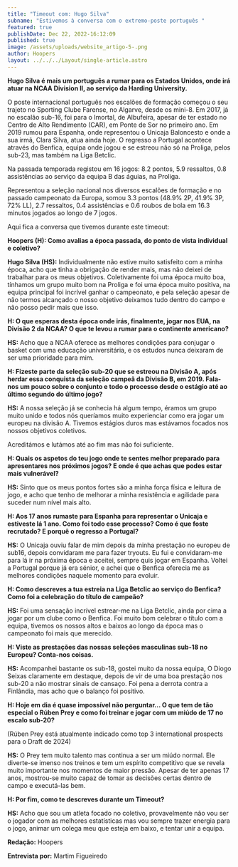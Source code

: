 ```yaml
---
title: "Timeout com: Hugo Silva"
subname: "Estivemos à conversa com o extremo-poste português "
featured: true
publishDate: Dec 22, 2022-16:12:09
published: true
image: /assets/uploads/website_artigo-5-.png
author: Hoopers
layout: ../../../Layout/single-article.astro
---
```

<!--StartFragment-->

**Hugo Silva é mais um português a rumar para os Estados Unidos, onde irá atuar na NCAA Division II, ao serviço da Harding University.**

O poste internacional português nos escalões de formação começou o seu trajeto no Sporting Clube Farense, no Algarve, desde os mini-8. Em 2017, já no escalão sub-16, foi para o Imortal, de Albufeira, apesar de ter estado no Centro de Alto Rendimento (CAR), em Ponte de Sor no primeiro ano. Em 2019 rumou para Espanha, onde representou o Unicaja Baloncesto e onde a sua irmã, Clara Silva, atua ainda hoje. O regresso a Portugal acontece através do Benfica, equipa onde jogou e se estreou não só na Proliga, pelos sub-23, mas também na Liga Betclic.

Na passada temporada registou em 16 jogos: 8.2 pontos, 5.9 ressaltos, 0.8 assistências ao serviço da equipa B das águias, na Proliga. 

Representou a seleção nacional nos diversos escalões de formação e no passado campeonato da Europa, somou 3.3 pontos (48.9% 2P, 41.9% 3P, 72% LL), 2.7 ressaltos, 0.4 assistências e 0.6 roubos de bola em 16.3 minutos jogados ao longo de 7 jogos. 

Aqui fica a conversa que tivemos durante este timeout:

**Hoopers (H): Como avalias a época passada, do ponto de vista individual e coletivo?**  

**Hugo Silva (HS):** Individualmente não estive muito satisfeito com a minha época, acho que tinha a obrigação de render mais, mas não deixei de trabalhar para os meus objetivos. Coletivamente foi uma época muito boa, tínhamos um grupo muito bom na Proliga e foi uma época muito positiva, na equipa principal foi incrível ganhar o campeonato, e pela seleção apesar de não termos alcançado o nosso objetivo deixamos tudo dentro do campo e não posso pedir mais que isso.

**H: O que esperas desta época onde irás, finalmente, jogar nos EUA, na Divisão 2 da NCAA? O que te levou a rumar para o continente americano?**

**HS:** Acho que a NCAA oferece as melhores condições para conjugar o basket com uma educação universitária, e os estudos nunca deixaram de ser uma prioridade para mim.

**H: Fizeste parte da seleção sub-20 que se estreou na Divisão A, após herdar essa conquista da seleção campeã da Divisão B, em 2019. Fala-nos um pouco sobre o conjunto e todo o processo desde o estágio até ao último segundo do último jogo?**

**HS:** A nossa seleção já se conhecia há algum tempo, éramos um grupo muito unido e todos nós queríamos muito experienciar como era jogar um europeu na divisão A. Tivemos estágios duros mas estávamos focados nos nossos objetivos coletivos.

Acreditámos e lutámos até ao fim mas não foi suficiente. 

**H: Quais os aspetos do teu jogo onde te sentes melhor preparado para apresentares nos próximos jogos? E onde é que achas que podes estar mais vulnerável?**

**HS:** Sinto que os meus pontos fortes são a minha força física e leitura de jogo, e acho que tenho de melhorar a minha resistência e agilidade para suceder num nível mais alto.

**H: Aos 17 anos rumaste para Espanha para representar o Unicaja e estiveste lá 1 ano. Como foi todo esse processo? Como é que foste recrutado? E porquê o regresso a Portugal?**

**HS:** O Unicaja ouviu falar de mim depois da minha prestação no europeu de sub16, depois convidaram me para fazer tryouts. Eu fui e convidaram-me para lá ir na próxima época e aceitei, sempre quis jogar em Espanha. Voltei a Portugal porque já era sénior, e achei que o Benfica oferecia me as melhores condições naquele momento para evoluir.

**H: Como descreves a tua estreia na Liga Betclic ao serviço do Benfica? Como foi a celebração do título de campeão?**

**HS:** Foi uma sensação incrível estrear-me na Liga Betclic, ainda por cima a jogar por um clube como o Benfica. Foi muito bom celebrar o título com a equipa, tivemos os nossos altos e baixos ao longo da época mas o campeonato foi mais que merecido.

**H: Viste as prestações das nossas seleções masculinas sub-18 no Europeu? Conta-nos coisas.**

**HS:** Acompanhei bastante os sub-18, gostei muito da nossa equipa, O Diogo Seixas claramente em destaque, depois de vir de uma boa prestação nos sub-20 a não mostrar sinais de cansaço. Foi pena a derrota contra a Finlândia, mas acho que o balanço foi positivo.

**H: Hoje em dia é quase impossível não perguntar… O que tem de tão especial o Rúben Prey e como foi treinar e jogar com um miúdo de 17 no escalo sub-20?**

(Rúben Prey está atualmente indicado como top 3 international prospects para o Draft de 2024)

**HS:** O Prey tem muito talento mas continua a ser um miúdo normal. Ele diverte-se imenso nos treinos e tem um espírito competitivo que se revela muito importante nos momentos de maior pressão. Apesar de ter apenas 17 anos, mostrou-se muito capaz de tomar as decisões certas dentro de campo e executá-las bem.

**H: Por fim, como te descreves durante um Timeout?**

**HS:** Acho que sou um atleta focado no coletivo, provavelmente não vou ser o jogador com as melhores estatísticas mas vou sempre trazer energia para o jogo, animar um colega meu que esteja em baixo, e tentar unir a equipa.

**Redação:** Hoopers

**Entrevista por:** Martim Figueiredo 

<!--EndFragment-->